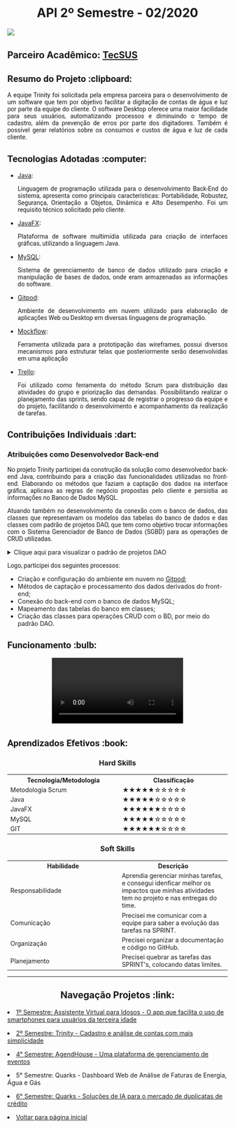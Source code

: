 <html>
<body>
  
  <h1 align="center"> API 2º Semestre - 02/2020</h1>
  <a href="https://github.com/GabrielSG20/Projeto_Integrador_2-Sem2020"><img src="https://img.shields.io/badge/GitHub-Repositório Projeto-181717?style=for-the-badge&logo=github"></a>
  
  <h2> Parceiro Acadêmico: <a href="https://tecsus.com.br/">TecSUS</a></h2>
  
  <h2 style="font-family:roboto;"> Resumo do Projeto :clipboard:</h2>
  
  <p align="justify" style="font-family:roboto;"> A equipe Trinity foi solicitada pela empresa parceira para o desenvolvimento de um software que tem por objetivo facilitar a digitação de contas de água e luz por parte da equipe do cliente. O software Desktop oferece uma maior facilidade para seus usuários, automatizando processos e diminuindo o tempo de cadastro, além da prevenção de erros por parte dos digitadores. Também é possível gerar relatórios sobre os consumos e custos de água e luz de cada cliente.</p>
  
  <h2 style="font-family:roboto;"> Tecnologias Adotadas :computer:</h2>
   
  <ul>
  <li><a href="https://www.java.com/pt_BR/">Java</a>:
      <p align="justify" style="font-family:roboto;"> Linguagem de programação utilizada para o desenvolvimento Back-End do sistema, apresenta como principais características: Portabilidade, Robustez, Segurança, Orientação a Objetos, Dinâmica e Alto Desempenho. Foi um requisito técnico solicitado pelo cliente.</p></li>
    
  <li><a href="https://openjfx.io/">JavaFX</a>:
  <p align="justify" style="font-family:roboto;"> Plataforma de software multimídia utilizada para criação de interfaces gráficas, utilizando a linguagem Java. </p>
    </li>
    
   <li><a href="https://www.mysql.com/">MySQL</a>:
    <p align="justify" style="font-family:roboto;"> Sistema de gerenciamento de banco de dados utilizado para criação e manipulação de bases de dados, onde eram armazenadas as informações do software.</p></li>

  <li><a href="https://www.gitpod.io/">Gitpod</a>:
    <p align="justify" style="font-family:roboto;"> Ambiente de desenvolvimento em nuvem utilizado para elaboração de aplicações Web ou Desktop em diversas linguagens de programação.</p></li>
    
  <li><a href="https://www.mockflow.com/">Mockflow</a>:
    <p align="justify" style="font-family:roboto;">Ferramenta utilizada para a prototipação das wireframes, possui diversos mecanismos para estruturar telas que posteriormente serão desenvolvidas em uma aplicação</p></li>	

  <li><a href="https://trello.com/https://trello.com">Trello</a>:
    <p align="justify" style="font-family:roboto;"> Foi utilizado como ferramenta do método Scrum para distribuição das atividades do grupo e priorização das demandas. Possibilitando realizar o planejamento das sprints, sendo capaz de registrar o progresso da equipe e do projeto, facilitando o desenvolvimento e acompanhamento da realização de tarefas. </p></li>

  </ul>
  
  <h2 style="font-family:roboto;"> Contribuições Individuais :dart:</h2>
  
  <h3> Atribuições como Desenvolvedor Back-end</h3>
    <p align="justify" style="font-family:roboto;"> No projeto Trinity participei da construção da solução como desenvolvedor back-end Java, contribuindo para a criação das funcionalidades utilizadas no front-end. Elaborando os métodos que faziam a captação dos dados na interface gráfica, aplicava as regras de negócio propostas pelo cliente e persistia as informações no Banco de Dados MySQL.</p> 
  <p align="justify" style="font-family:roboto;">Atuando também no desenvolvimento da conexão com o banco de dados, das classes que representavam os modelos das tabelas do banco de dados e das classes com padrão de projetos DAO, que tem como objetivo trocar informações com o Sistema Gerenciador de Banco de Dados (SGBD) para as operações de CRUD utilizadas.</p>
  <details>
  <summary>Clique aqui para visualizar o padrão de projetos DAO</summary>
  <br>
   <img style="border-radius: 50%;" src="https://github.com/GabrielSG20/Portfolio/blob/main/images/API2Sem-DAO.png" width="200px;" alt=""/>
  </details>
  
  <p align="justify" style="font-family:roboto;">Logo, participei dos seguintes processos:</p>
  
  <ul>
    <li>Criação e configuração do ambiente em nuvem no <a href="https://www.gitpod.io/">Gitpod</a>;</li> 
    <li>Métodos de captação e processamento dos dados derivados do front-end;</li> 
    <li>Conexão do back-end com o banco de dados MySQL;</li>
    <li>Mapeamento das tabelas do banco em classes;</li>
    <li>Criação das classes para operações CRUD com o BD, por meio do padrão DAO.</li>
  </ul>
  
 <h2 style="font-family:roboto;"> Funcionamento :bulb:</h2>

 <div align="center">
   <video src="https://user-images.githubusercontent.com/61523979/188245256-80b75584-405d-4713-8a07-c2f94264325e.mp4" controls="controls" style="max-rate: 730px;">
   </video>    
 </div>

  <h2 style="font-family:roboto;"> Aprendizados Efetivos :book:</h2>   
<h3 align="center"> Hard Skills </h3>
  <table align="center">
    <tr>
      <th width="300px">Tecnologia/Metodologia</th>
      <th width="300px">Classificação</th>
    </tr>
    <tr>
      <td>Metodologia Scrum</td>
      <td>★★★★★☆☆☆☆☆</td>
    </tr>
    <tr>
      <td>Java</td>
      <td>★★★★★☆☆☆☆☆</td>
    </tr>
    <tr>
      <td>JavaFX</td>
      <td>★★★★★★☆☆☆☆</td>
    </tr>
    <tr>
      <td>MySQL</td>
      <td>★★★★★☆☆☆☆☆</td>
    </tr>
     <tr>
      <td>GIT</td>
      <td>★★★★★★☆☆☆☆</td>
    </tr>
  </table>
  
  <h3 align="center">Soft Skills</h3>
   <table align="center">
    <tr>
      <th width="300px">Habilidade</th>
      <th width="300px">Descrição</th>
    </tr>
    <tr>
      <td>Responsabilidade</td>
      <td>Aprendia gerenciar minhas tarefas, e consegui idenficar melhor os impactos que minhas atividades tem no projeto e nas entregas do time.</td>
    </tr>
    <tr>
      <td>Comunicação</td>
      <td>Precisei me comunicar com a equipe para saber a evolução das tarefas na SPRINT.</td>
    </tr>
    <tr>
      <td>Organização</td>
      <td>Precisei organizar a documentação e código no GitHub.</td>
    </tr>
    <tr>
      <td>Planejamento</td>
      <td>Precisei quebrar as tarefas das SPRINT's, colocando datas limites.</td>
    </tr>
  </table>
  
---

 <h2 align="center"> Navegação Projetos :link:</h2>
 
   <p align="justify" style="font-family:roboto;"><li><a href="https://github.com/gatimoteo/Portifolio/blob/main/API_1.md"> 1º Semestre: Assistente Virtual para Idosos - O app que facilita o uso de smartphones para usuários da terceira idade</a></li></p>
  <p align="justify" style="font-family:roboto;"><li><a href="https://github.com/gatimoteo/Portifolio/blob/main/API_2.md"> 2º Semestre: Trinity - Cadastro e análise de contas com mais simplicidade</a></li></p>
   <p align="justify" style="font-family:roboto;"><li><a href="https://github.com/gatimoteo/Portifolio/blob/main/API_4.md"> 4° Semestre: AgendHouse - Uma plataforma de gerenciamento de eventos</a></li></p>
   <p align="justify" style="font-family:roboto;"><li>5° Semestre: Quarks - Dashboard Web de Análise de Faturas de Energia, Água e Gás</li></p>
   <p align="justify" style="font-family:roboto;"><li><a href="https://github.com/gatimoteo/Portifolio/blob/main/API_6.md"> 6° Semestre: Quarks - Soluções de IA para o mercado de duplicatas de crédito</a></li></p>
   <p align="justify" style="font-family:roboto;"><li><a href="https://github.com/gatimoteo/Portifolio/blob/main/README.md"> Voltar para página inicial</a></li></p>

</body>
</html>

